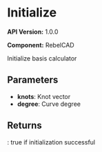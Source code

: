 # Initialize

**API Version:** 1.0.0

**Component:** RebelCAD

Initialize basis calculator

## Parameters

- **knots**: Knot vector
- **degree**: Curve degree

## Returns

: true if initialization successful

